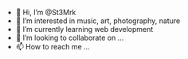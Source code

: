 - 👋 Hi, I’m @St3Mrk
- 👀 I’m interested in music, art, photography, nature
- 🌱 I’m currently learning web development
- 💞️ I’m looking to collaborate on ...
- 📫 How to reach me ...

<!---
St3Mrk/St3Mrk is a ✨ special ✨ repository because its `README.md` (this file) appears on your GitHub profile.
You can click the Preview link to take a look at your changes.
--->
